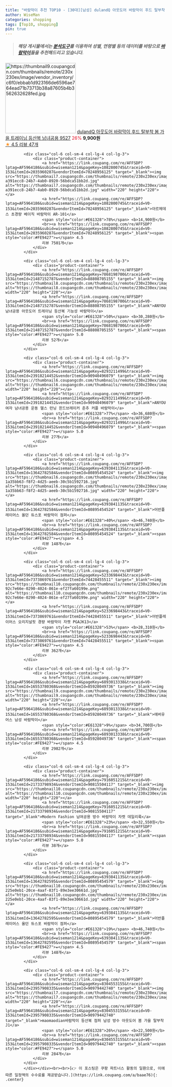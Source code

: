 ```yaml
---
title: "바람막이 추천 TOP10 - [30대][남성] dulandQ 아웃도어 바람막이 후드 탈부착 봄 가을 트레이닝 등산복 남녀공용 9527"
author: WiseMan
categories: shopping
tags: [Top10, shopping]
pin: true
---
```


> ##### 해당 게시물에서는 [**분석도구**](https://itemscout.io/)를 이용하여 **성별**, **연령별** 등의 데이터를 바탕으로 [**바람막이**](https://link.coupang.com/a/baae76)들을 추천해드리고 있습니다.
<div class="container"><div class="row">
            <div class="col-6 col-sm-4 col-lg-4 col-lg-3">
                <div class="product-container">
                    <a href="https://link.coupang.com/re/AFFSDP?lptag=AF5964186&subid=wiseman1214&pageKey=7844969803&traceid=V0-153&itemId=21366218350&vendorItemId=88423601756" target="_blank"><img src="https://thumbnail9.coupangcdn.com/thumbnails/remote/230x230ex/image/vendor_inventory/c6f0/ebbab1d923166de6596ae764ead71b73713b38a87605b4b3562632628fed.jpg" alt="https://thumbnail9.coupangcdn.com/thumbnails/remote/230x230ex/image/vendor_inventory/c6f0/ebbab1d923166de6596ae764ead71b73713b38a87605b4b3562632628fed.jpg" width="220" height="220"></a>
                    <a href="https://link.coupang.com/re/AFFSDP?lptag=AF5964186&subid=wiseman1214&pageKey=7844969803&traceid=V0-153&itemId=21366218350&vendorItemId=88423601756" target="_blank">dulandQ 아웃도어 바람막이 후드 탈부착 봄 가을 트레이닝 등산복 남녀공용 9527</a>
                    <span style="color:#E61328">26%</span> <b>9,900원</b>
                    <br><a href="https://link.coupang.com/re/AFFSDP?lptag=AF5964186&subid=wiseman1214&pageKey=7844969803&traceid=V0-153&itemId=21366218350&vendorItemId=88423601756" target="_blank"><span style="color:#FE9427">★</span> 4.5
                    리뷰 47개</a>
                </div>
            </div>
            
            <div class="col-6 col-sm-4 col-lg-4 col-lg-3">
                <div class="product-container">
                    <a href="https://link.coupang.com/re/AFFSDP?lptag=AF5964186&subid=wiseman1214&pageKey=1082800745&traceid=V0-153&itemId=2035960287&vendorItemId=70248956125" target="_blank"><img src="https://thumbnail7.coupangcdn.com/thumbnails/remote/230x230ex/image/retail/images/3229647662431876-a391ecc8-24b7-4ab0-8920-56bdca51bb2d.jpg" alt="https://thumbnail7.coupangcdn.com/thumbnails/remote/230x230ex/image/retail/images/3229647662431876-a391ecc8-24b7-4ab0-8920-56bdca51bb2d.jpg" width="220" height="220"></a>
                    <a href="https://link.coupang.com/re/AFFSDP?lptag=AF5964186&subid=wiseman1214&pageKey=1082800745&traceid=V0-153&itemId=2035960287&vendorItemId=70248956125" target="_blank">아르메데스 초경량 베이직 바람막이 AR-101</a>
                    <span style="color:#E61328">78%</span> <b>14,900원</b>
                    <br><a href="https://link.coupang.com/re/AFFSDP?lptag=AF5964186&subid=wiseman1214&pageKey=1082800745&traceid=V0-153&itemId=2035960287&vendorItemId=70248956125" target="_blank"><span style="color:#FE9427">★</span> 4.5
                    리뷰 7501개</a>
                </div>
            </div>
            
            <div class="col-6 col-sm-4 col-lg-4 col-lg-3">
                <div class="product-container">
                    <a href="https://link.coupang.com/re/AFFSDP?lptag=AF5964186&subid=wiseman1214&pageKey=7868198700&traceid=V0-153&itemId=21487152787&vendorItemId=88808705155" target="_blank"><img src="https://thumbnail8.coupangcdn.com/thumbnails/remote/230x230ex/image/vendor_inventory/db48/3c39f2ea609085700d789b02f66730716b36943f5b8a369d10e7c295c715.jpg" alt="https://thumbnail8.coupangcdn.com/thumbnails/remote/230x230ex/image/vendor_inventory/db48/3c39f2ea609085700d789b02f66730716b36943f5b8a369d10e7c295c715.jpg" width="220" height="220"></a>
                    <a href="https://link.coupang.com/re/AFFSDP?lptag=AF5964186&subid=wiseman1214&pageKey=7868198700&traceid=V0-153&itemId=21487152787&vendorItemId=88808705155" target="_blank">ANYOU 남녀공용 아웃도어 트레이닝 등산복 기능성 바람막이</a>
                    <span style="color:#E61328">50%</span> <b>30,280원</b>
                    <br><a href="https://link.coupang.com/re/AFFSDP?lptag=AF5964186&subid=wiseman1214&pageKey=7868198700&traceid=V0-153&itemId=21487152787&vendorItemId=88808705155" target="_blank"><span style="color:#FE9427">★</span> 5.0
                    리뷰 52개</a>
                </div>
            </div>
            
            <div class="col-6 col-sm-4 col-lg-4 col-lg-3">
                <div class="product-container">
                    <a href="https://link.coupang.com/re/AFFSDP?lptag=AF5964186&subid=wiseman1214&pageKey=8293211499&traceid=V0-153&itemId=23918214452&vendorItemId=90940496079" target="_blank"><img src="https://thumbnail6.coupangcdn.com/thumbnails/remote/230x230ex/image/vendor_inventory/00e3/11a47c95fea158ec00918f60048ab0bf0016dc8c400e87fe5bed286cc58b.png" alt="https://thumbnail6.coupangcdn.com/thumbnails/remote/230x230ex/image/vendor_inventory/00e3/11a47c95fea158ec00918f60048ab0bf0016dc8c400e87fe5bed286cc58b.png" width="220" height="220"></a>
                    <a href="https://link.coupang.com/re/AFFSDP?lptag=AF5964186&subid=wiseman1214&pageKey=8293211499&traceid=V0-153&itemId=23918214452&vendorItemId=90940496079" target="_blank">ANYOU 여자 남녀공용 운동 헬스 런닝 윈드브레이커 춘추 커플 바람막이</a>
                    <span style="color:#E61328">77%</span> <b>36,680원</b>
                    <br><a href="https://link.coupang.com/re/AFFSDP?lptag=AF5964186&subid=wiseman1214&pageKey=8293211499&traceid=V0-153&itemId=23918214452&vendorItemId=90940496079" target="_blank"><span style="color:#FE9427">★</span> 5.0
                    리뷰 27개</a>
                </div>
            </div>
            
            <div class="col-6 col-sm-4 col-lg-4 col-lg-3">
                <div class="product-container">
                    <a href="https://link.coupang.com/re/AFFSDP?lptag=AF5964186&subid=wiseman1214&pageKey=6393841135&traceid=V0-153&itemId=13642782584&vendorItemId=80895454524" target="_blank"><img src="https://thumbnail6.coupangcdn.com/thumbnails/remote/230x230ex/image/retail/images/914011000529418-1a35bb63-f8f2-4d25-aeeb-30c5b1592716.jpg" alt="https://thumbnail6.coupangcdn.com/thumbnails/remote/230x230ex/image/retail/images/914011000529418-1a35bb63-f8f2-4d25-aeeb-30c5b1592716.jpg" width="220" height="220"></a>
                    <a href="https://link.coupang.com/re/AFFSDP?lptag=AF5964186&subid=wiseman1214&pageKey=6393841135&traceid=V0-153&itemId=13642782584&vendorItemId=80895454524" target="_blank">어반플레이어스 올던 듀스포 바람막이 점퍼</a>
                    <span style="color:#E61328">40%</span> <b>46,740원</b>
                    <br><a href="https://link.coupang.com/re/AFFSDP?lptag=AF5964186&subid=wiseman1214&pageKey=6393841135&traceid=V0-153&itemId=13642782584&vendorItemId=80895454524" target="_blank"><span style="color:#FE9427">★</span> 4.5
                    리뷰 148개</a>
                </div>
            </div>
            
            <div class="col-6 col-sm-4 col-lg-4 col-lg-3">
                <div class="product-container">
                    <a href="https://link.coupang.com/re/AFFSDP?lptag=AF5964186&subid=wiseman1214&pageKey=5233698443&traceid=V0-153&itemId=7373869761&vendorItemId=74428455511" target="_blank"><img src="https://thumbnail10.coupangcdn.com/thumbnails/remote/230x230ex/image/retail/images/175594683875153-92c7e66e-0290-4024-861e-ef27fa60199e.png" alt="https://thumbnail10.coupangcdn.com/thumbnails/remote/230x230ex/image/retail/images/175594683875153-92c7e66e-0290-4024-861e-ef27fa60199e.png" width="220" height="220"></a>
                    <a href="https://link.coupang.com/re/AFFSDP?lptag=AF5964186&subid=wiseman1214&pageKey=5233698443&traceid=V0-153&itemId=7373869761&vendorItemId=74428455511" target="_blank">어반플레이어스 오리지널핏 경량 바람막이 자켓 PGAJK13</a>
                    <span style="color:#E61328">53%</span> <b>28,310원</b>
                    <br><a href="https://link.coupang.com/re/AFFSDP?lptag=AF5964186&subid=wiseman1214&pageKey=5233698443&traceid=V0-153&itemId=7373869761&vendorItemId=74428455511" target="_blank"><span style="color:#FE9427">★</span> 4.5
                    리뷰 362개</a>
                </div>
            </div>
            
            <div class="col-6 col-sm-4 col-lg-4 col-lg-3">
                <div class="product-container">
                    <a href="https://link.coupang.com/re/AFFSDP?lptag=AF5964186&subid=wiseman1214&pageKey=6893013338&traceid=V0-153&itemId=16553780368&vendorItemId=85928049736" target="_blank"><img src="https://thumbnail9.coupangcdn.com/thumbnails/remote/230x230ex/image/vendor_inventory/beb9/86570c3de93c1a7bcadff98f6e199b7bb1275f235056a16c8b81f17747ad.jpg" alt="https://thumbnail9.coupangcdn.com/thumbnails/remote/230x230ex/image/vendor_inventory/beb9/86570c3de93c1a7bcadff98f6e199b7bb1275f235056a16c8b81f17747ad.jpg" width="220" height="220"></a>
                    <a href="https://link.coupang.com/re/AFFSDP?lptag=AF5964186&subid=wiseman1214&pageKey=6893013338&traceid=V0-153&itemId=16553780368&vendorItemId=85928049736" target="_blank">에버유어스 남성 바람막이</a>
                    <span style="color:#E61328">9%</span> <b>34,700원</b>
                    <br><a href="https://link.coupang.com/re/AFFSDP?lptag=AF5964186&subid=wiseman1214&pageKey=6893013338&traceid=V0-153&itemId=16553780368&vendorItemId=85928049736" target="_blank"><span style="color:#FE9427">★</span> 4.5
                    리뷰 2982개</a>
                </div>
            </div>
            
            <div class="col-6 col-sm-4 col-lg-4 col-lg-3">
                <div class="product-container">
                    <a href="https://link.coupang.com/re/AFFSDP?lptag=AF5964186&subid=wiseman1214&pageKey=7916051215&traceid=V0-153&itemId=21733798934&vendorItemId=90815504117" target="_blank"><img src="https://thumbnail10.coupangcdn.com/thumbnails/remote/230x230ex/image/vendor_inventory/8238/8c622aa3c176a8d04af37f58a560c7583c89722847e95363bdf5c99d81e5.jpg" alt="https://thumbnail10.coupangcdn.com/thumbnails/remote/230x230ex/image/vendor_inventory/8238/8c622aa3c176a8d04af37f58a560c7583c89722847e95363bdf5c99d81e5.jpg" width="220" height="220"></a>
                    <a href="https://link.coupang.com/re/AFFSDP?lptag=AF5964186&subid=wiseman1214&pageKey=7916051215&traceid=V0-153&itemId=21733798934&vendorItemId=90815504117" target="_blank">Modern Fashion 남여공용 방수 바람막이 자켓 데일리룩</a>
                    <span style="color:#E61328">23%</span> <b>32,550원</b>
                    <br><a href="https://link.coupang.com/re/AFFSDP?lptag=AF5964186&subid=wiseman1214&pageKey=7916051215&traceid=V0-153&itemId=21733798934&vendorItemId=90815504117" target="_blank"><span style="color:#FE9427">★</span> 5.0
                    리뷰 38개</a>
                </div>
            </div>
            
            <div class="col-6 col-sm-4 col-lg-4 col-lg-3">
                <div class="product-container">
                    <a href="https://link.coupang.com/re/AFFSDP?lptag=AF5964186&subid=wiseman1214&pageKey=6393841135&traceid=V0-153&itemId=13642782595&vendorItemId=80895454579" target="_blank"><img src="https://thumbnail10.coupangcdn.com/thumbnails/remote/230x230ex/image/retail/images/914010912175029-225e0eb1-20ce-4aaf-83f1-89e3ee30661d.jpg" alt="https://thumbnail10.coupangcdn.com/thumbnails/remote/230x230ex/image/retail/images/914010912175029-225e0eb1-20ce-4aaf-83f1-89e3ee30661d.jpg" width="220" height="220"></a>
                    <a href="https://link.coupang.com/re/AFFSDP?lptag=AF5964186&subid=wiseman1214&pageKey=6393841135&traceid=V0-153&itemId=13642782595&vendorItemId=80895454579" target="_blank">어반플레이어스 올던 듀스포 바람막이 점퍼</a>
                    <span style="color:#E61328">19%</span> <b>46,740원</b>
                    <br><a href="https://link.coupang.com/re/AFFSDP?lptag=AF5964186&subid=wiseman1214&pageKey=6393841135&traceid=V0-153&itemId=13642782595&vendorItemId=80895454579" target="_blank"><span style="color:#FE9427">★</span> 4.5
                    리뷰 148개</a>
                </div>
            </div>
            
            <div class="col-6 col-sm-4 col-lg-4 col-lg-3">
                <div class="product-container">
                    <a href="https://link.coupang.com/re/AFFSDP?lptag=AF5964186&subid=wiseman1214&pageKey=8304553155&traceid=V0-153&itemId=23957908335&vendorItemId=90979442740" target="_blank"><img src="https://thumbnail7.coupangcdn.com/thumbnails/remote/230x230ex/image/vendor_inventory/2a27/f75c9f3bf68a4c3fec9b6fc75d14d6d7bd11d247085aead2de23ec3a7489.jpg" alt="https://thumbnail7.coupangcdn.com/thumbnails/remote/230x230ex/image/vendor_inventory/2a27/f75c9f3bf68a4c3fec9b6fc75d14d6d7bd11d247085aead2de23ec3a7489.jpg" width="220" height="220"></a>
                    <a href="https://link.coupang.com/re/AFFSDP?lptag=AF5964186&subid=wiseman1214&pageKey=8304553155&traceid=V0-153&itemId=23957908335&vendorItemId=90979442740" target="_blank">maomaodian바람막이 등산복 점퍼 남성 방수 아웃도어 봄 가을 탈부착 J1</a>
                    <span style="color:#E61328">26%</span> <b>22,500원</b>
                    <br><a href="https://link.coupang.com/re/AFFSDP?lptag=AF5964186&subid=wiseman1214&pageKey=8304553155&traceid=V0-153&itemId=23957908335&vendorItemId=90979442740" target="_blank"><span style="color:#FE9427">★</span> 5.0
                    리뷰 284개</a>
                </div>
            </div>
            </div></div><br><br>[👉 이 포스팅은 쿠팡 파트너스 활동의 일환으로, 이에 따른 일정액의 수수료를 제공받습니다.](https://link.coupang.com/a/baae76){: .center}